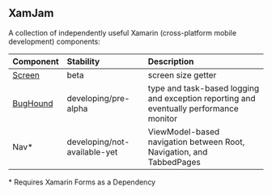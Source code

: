 ## XamJam
A collection of independently useful Xamarin (cross-platform mobile development) components:

| Component | Stability	| Description |
| :--- | :--- | :--- | 
| [Screen](https://github.com/jasonCodesAway/XamJam/tree/master/XamJam.Screen) | beta | screen size getter |
| [BugHound](https://github.com/jasonCodesAway/XamJam/tree/master/XamJam.BugHound) | developing/pre-alpha | type and task-based logging and exception reporting and eventually performance monitor |
| Nav&#42; | developing/not-available-yet | ViewModel-based navigation between Root, Navigation, and TabbedPages |

&#42; Requires Xamarin Forms as a Dependency
